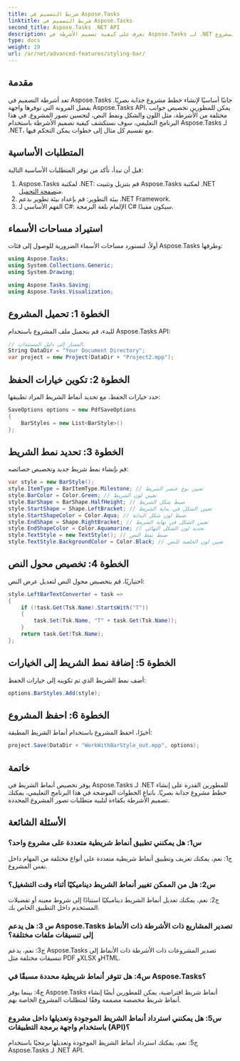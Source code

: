 ```yaml
---
title: شريط التصميم في Aspose.Tasks
linktitle: شريط التصميم في Aspose.Tasks
second_title: Aspose.Tasks .NET API
description: تعرف على كيفية تصميم الأشرطة في Aspose.Tasks لـ .NET لتحسين تصور المشروع.
type: docs
weight: 19
url: /ar/net/advanced-features/styling-bar/
---
```

## مقدمة

تعد أشرطة التصميم في Aspose.Tasks جانبًا أساسيًا لإنشاء خطط مشروع جذابة بصريًا. بفضل المرونة التي توفرها واجهة Aspose.Tasks API، يمكن للمطورين تخصيص جوانب مختلفة من الأشرطة، مثل اللون والشكل ونمط النص، لتحسين تصور المشروع. في هذا البرنامج التعليمي، سوف نستكشف كيفية تصميم الأشرطة باستخدام Aspose.Tasks لـ .NET، مع تقسيم كل مثال إلى خطوات يمكن التحكم فيها.

## المتطلبات الأساسية

قبل أن نبدأ، تأكد من توفر المتطلبات الأساسية التالية:

1.  Aspose.Tasks لمكتبة .NET: قم بتنزيل وتثبيت Aspose.Tasks لمكتبة .NET من[صفحة التحميل](https://releases.aspose.com/tasks/net/).
2. بيئة التطوير: قم بإعداد بيئة تطوير بدعم .NET Framework.
3. الفهم الأساسي لـ C#: الإلمام بلغة البرمجة C# سيكون مفيدًا.

## استيراد مساحات الأسماء

أولاً، لنستورد مساحات الأسماء الضرورية للوصول إلى فئات Aspose.Tasks وطرقها:

```csharp
using Aspose.Tasks;
using System.Collections.Generic;
using System.Drawing;

using Aspose.Tasks.Saving;
using Aspose.Tasks.Visualization;

```

## الخطوة 1: تحميل المشروع

للبدء، قم بتحميل ملف المشروع باستخدام Aspose.Tasks API:

```csharp
// المسار إلى دليل المستندات.
String DataDir = "Your Document Directory";
var project = new Project(DataDir + "Project2.mpp");
```

## الخطوة 2: تكوين خيارات الحفظ

حدد خيارات الحفظ، مع تحديد أنماط الشريط المراد تطبيقها:

```csharp
SaveOptions options = new PdfSaveOptions
{
    BarStyles = new List<BarStyle>()
};
```

## الخطوة 3: تحديد نمط الشريط

قم بإنشاء نمط شريط جديد وتخصيص خصائصه:

```csharp
var style = new BarStyle();
style.ItemType = BarItemType.Milestone; // تعيين نوع عنصر الشريط
style.BarColor = Color.Green; // تعيين لون الشريط
style.BarShape = BarShape.HalfHeight; // ضبط شكل الشريط
style.StartShape = Shape.LeftBracket; // تعيين الشكل في بداية الشريط
style.StartShapeColor = Color.Aqua; // ضبط لون شكل البداية
style.EndShape = Shape.RightBracket; // تعيين الشكل في نهاية الشريط
style.EndShapeColor = Color.Aquamarine; // تحديد لون الشكل النهائي
style.TextStyle = new TextStyle(); // ضبط نمط النص
style.TextStyle.BackgroundColor = Color.Black; // تعيين لون الخلفية للنص
```

## الخطوة 4: تخصيص محول النص

اختياريًا، قم بتخصيص محول النص لتعديل عرض النص:

```csharp
style.LeftBarTextConverter = task =>
{
    if (!task.Get(Tsk.Name).StartsWith("T"))
    {
        task.Set(Tsk.Name, "T" + task.Get(Tsk.Name));
    }
    return task.Get(Tsk.Name);
};
```

## الخطوة 5: إضافة نمط الشريط إلى الخيارات

أضف نمط الشريط الذي تم تكوينه إلى خيارات الحفظ:

```csharp
options.BarStyles.Add(style);
```

## الخطوة 6: احفظ المشروع

أخيرًا، احفظ المشروع باستخدام أنماط الشريط المطبقة:

```csharp
project.Save(DataDir + "WorkWithBarStyle_out.mpp", options);
```

## خاتمة

يوفر تخصيص أنماط الشريط في Aspose.Tasks لـ .NET للمطورين القدرة على إنشاء خطط مشروع جذابة بصريًا. باتباع الخطوات الموضحة في هذا البرنامج التعليمي، يمكنك تصميم الأشرطة بكفاءة لتلبية متطلبات تصور المشروع المحددة.

## الأسئلة الشائعة

### س1: هل يمكنني تطبيق أنماط شريطية متعددة على مشروع واحد؟

ج1: نعم، يمكنك تعريف وتطبيق أنماط شريطية متعددة على أنواع مختلفة من المهام داخل نفس المشروع.
   
### س2: هل من الممكن تغيير أنماط الشريط ديناميكيًا أثناء وقت التشغيل؟

ج2: نعم، يمكنك تعديل أنماط الشريط ديناميكيًا استنادًا إلى شروط معينة أو تفضيلات المستخدم داخل التطبيق الخاص بك.
   
### س 3: هل يدعم Aspose.Tasks تصدير المشاريع ذات الأشرطة ذات الأنماط إلى تنسيقات ملفات مختلفة؟

ج3: نعم، يدعم Aspose.Tasks تصدير المشروعات ذات الأشرطة ذات الأنماط إلى تنسيقات مختلفة مثل PDF وXLSX وHTML.
   
### س4: هل تتوفر أنماط شريطية محددة مسبقًا في Aspose.Tasks؟

ج4: بينما يوفر Aspose.Tasks أنماط شريط افتراضية، يمكن للمطورين أيضًا إنشاء أنماط شريط مخصصة مصممة وفقًا لمتطلبات المشروع الخاصة بهم.
   
### س5: هل يمكنني استرداد أنماط الشريط الموجودة وتعديلها داخل مشروع باستخدام واجهة برمجة التطبيقات (API)؟

ج5: نعم، يمكنك استرداد أنماط الشريط الموجودة وتعديلها برمجيًا باستخدام Aspose.Tasks لـ .NET API.